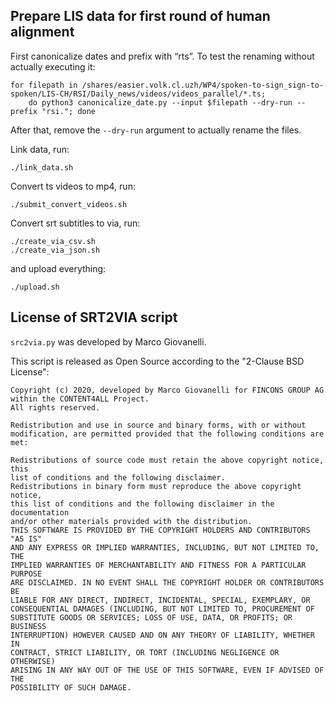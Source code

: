 ## Prepare LIS data for first round of human alignment

First canonicalize dates and prefix with “rts”. To test the renaming without actually executing it:

    for filepath in /shares/easier.volk.cl.uzh/WP4/spoken-to-sign_sign-to-spoken/LIS-CH/RSI/Daily_news/videos/videos_parallel/*.ts;
        do python3 canonicalize_date.py --input $filepath --dry-run --prefix "rsi."; done

After that, remove the `--dry-run` argument to actually rename the files.

Link data, run:

    ./link_data.sh

Convert ts videos to mp4, run:

    ./submit_convert_videos.sh

Convert srt subtitles to via, run:

    ./create_via_csv.sh
    ./create_via_json.sh

and upload everything:

    ./upload.sh

## License of SRT2VIA script

`src2via.py` was developed by Marco Giovanelli.

This script is released as Open Source according to the "2-Clause BSD License":

```
Copyright (c) 2020, developed by Marco Giovanelli for FINCONS GROUP AG
within the CONTENT4ALL Project.
All rights reserved.

Redistribution and use in source and binary forms, with or without
modification, are permitted provided that the following conditions are met:

Redistributions of source code must retain the above copyright notice, this
list of conditions and the following disclaimer.
Redistributions in binary form must reproduce the above copyright notice,
this list of conditions and the following disclaimer in the documentation
and/or other materials provided with the distribution.
THIS SOFTWARE IS PROVIDED BY THE COPYRIGHT HOLDERS AND CONTRIBUTORS "AS IS"
AND ANY EXPRESS OR IMPLIED WARRANTIES, INCLUDING, BUT NOT LIMITED TO, THE
IMPLIED WARRANTIES OF MERCHANTABILITY AND FITNESS FOR A PARTICULAR PURPOSE
ARE DISCLAIMED. IN NO EVENT SHALL THE COPYRIGHT HOLDER OR CONTRIBUTORS BE
LIABLE FOR ANY DIRECT, INDIRECT, INCIDENTAL, SPECIAL, EXEMPLARY, OR
CONSEQUENTIAL DAMAGES (INCLUDING, BUT NOT LIMITED TO, PROCUREMENT OF
SUBSTITUTE GOODS OR SERVICES; LOSS OF USE, DATA, OR PROFITS; OR BUSINESS
INTERRUPTION) HOWEVER CAUSED AND ON ANY THEORY OF LIABILITY, WHETHER IN
CONTRACT, STRICT LIABILITY, OR TORT (INCLUDING NEGLIGENCE OR OTHERWISE)
ARISING IN ANY WAY OUT OF THE USE OF THIS SOFTWARE, EVEN IF ADVISED OF THE
POSSIBILITY OF SUCH DAMAGE.
```
